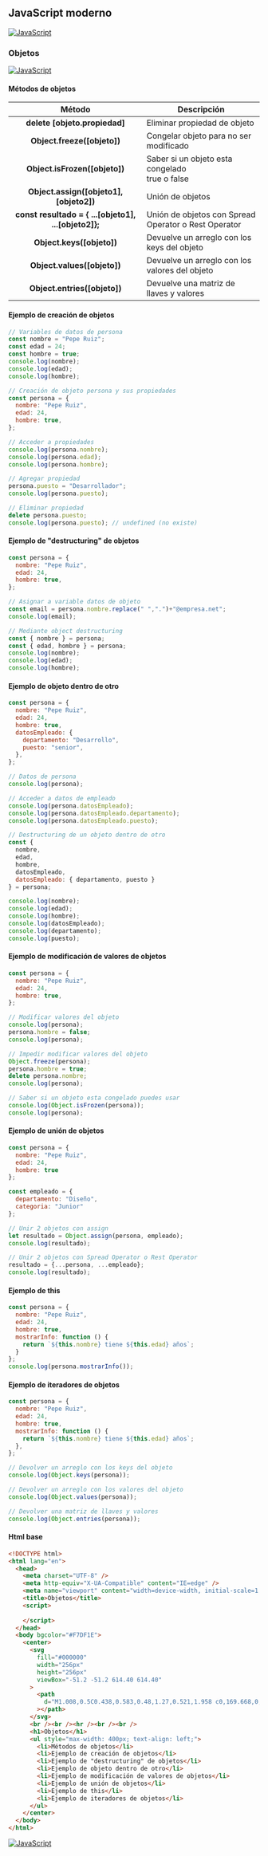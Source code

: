 ## JavaScript moderno
[![JavaScript](https://img.shields.io/badge/JavaScript-F7DF1E?style=for-the-badge&logo=javascript&logoColor=white&labelColor=101010)](https://github.com/Alberto-mt/JavaScript_JQuery/blob/main/JavaScript/Apuntes/index.md)

### Objetos
[![JavaScript](https://img.shields.io/badge/Objetos-c044b8?style=for-the-badge&logo=javascript&logoColor=white&labelColor=101010)](https://github.com/Alberto-mt/JavaScript_JQuery/blob/main/JavaScript/Apuntes/categories/Objetos.md)

#### Métodos de objetos
| Método  | Descripción  |
|:-:|---|
| **delete \[objeto.propiedad\]**  | Eliminar propiedad de objeto  |
| **Object.freeze(\[objeto\])**  | Congelar objeto para no ser modificado  |
| **Object.isFrozen(\[objeto\])**  | Saber si un objeto esta congelado<br>true o false  |
| **Object.assign(\[objeto1\], \[objeto2\])**  | Unión de objetos  |
| **const resultado = { ...\[objeto1\], ...\[objeto2\]};**  | Unión de objetos con Spread Operator o Rest Operator |
| **Object.keys(\[objeto\])**  | Devuelve un arreglo con los keys del objeto  |
| **Object.values(\[objeto\])**  | Devuelve un arreglo con los valores del objeto  |
| **Object.entries(\[objeto\])**  | Devuelve una matriz de llaves y valores  |

#### Ejemplo de creación de objetos
```js
// Variables de datos de persona
const nombre = "Pepe Ruiz";
const edad = 24;
const hombre = true;
console.log(nombre);
console.log(edad);
console.log(hombre);

// Creación de objeto persona y sus propiedades
const persona = {
  nombre: "Pepe Ruiz",
  edad: 24,
  hombre: true,
};

// Acceder a propiedades
console.log(persona.nombre);
console.log(persona.edad);
console.log(persona.hombre);

// Agregar propiedad
persona.puesto = "Desarrollador";
console.log(persona.puesto);

// Eliminar propiedad
delete persona.puesto;
console.log(persona.puesto); // undefined (no existe)
```

#### Ejemplo de "destructuring" de objetos
```js
const persona = {
  nombre: "Pepe Ruiz",
  edad: 24,
  hombre: true,
};

// Asignar a variable datos de objeto
const email = persona.nombre.replace(" ",".")+"@empresa.net";
console.log(email);

// Mediante object destructuring
const { nombre } = persona;
const { edad, hombre } = persona;
console.log(nombre);
console.log(edad);
console.log(hombre);
```
#### Ejemplo de objeto dentro de otro
```js
const persona = {
  nombre: "Pepe Ruiz",
  edad: 24,
  hombre: true,
  datosEmpleado: {
    departamento: "Desarrollo",
    puesto: "senior",
  },
};

// Datos de persona
console.log(persona);

// Acceder a datos de empleado
console.log(persona.datosEmpleado);
console.log(persona.datosEmpleado.departamento);
console.log(persona.datosEmpleado.puesto);

// Destructuring de un objeto dentro de otro
const {
  nombre,
  edad,
  hombre,
  datosEmpleado,
  datosEmpleado: { departamento, puesto }
} = persona;

console.log(nombre);
console.log(edad);
console.log(hombre);
console.log(datosEmpleado);
console.log(departamento);
console.log(puesto);
```
#### Ejemplo de modificación de valores de objetos
```js
const persona = {
  nombre: "Pepe Ruiz",
  edad: 24,
  hombre: true,
};

// Modificar valores del objeto
console.log(persona);
persona.hombre = false;
console.log(persona);

// Impedir modificar valores del objeto
Object.freeze(persona);
persona.hombre = true;
delete persona.nombre;
console.log(persona);

// Saber si un objeto esta congelado puedes usar
console.log(Object.isFrozen(persona));
console.log(persona);
```

#### Ejemplo de unión de objetos
```js
const persona = {
  nombre: "Pepe Ruiz",
  edad: 24,
  hombre: true
};

const empleado = {
  departamento: "Diseño",
  categoria: "Junior"
};

// Unir 2 objetos con assign
let resultado = Object.assign(persona, empleado);
console.log(resultado);

// Unir 2 objetos con Spread Operator o Rest Operator
resultado = {...persona, ...empleado};
console.log(resultado);
```
#### Ejemplo de this
```js
const persona = {
  nombre: "Pepe Ruiz",
  edad: 24,
  hombre: true,
  mostrarInfo: function () {
    return `${this.nombre} tiene ${this.edad} años`;
  }
};
console.log(persona.mostrarInfo());
```

#### Ejemplo de iteradores de objetos
```js
const persona = {
  nombre: "Pepe Ruiz",
  edad: 24,
  hombre: true,
  mostrarInfo: function () {
    return `${this.nombre} tiene ${this.edad} años`;
  },
};

// Devolver un arreglo con los keys del objeto
console.log(Object.keys(persona));

// Devolver un arreglo con los valores del objeto
console.log(Object.values(persona));

// Devolver una matriz de llaves y valores
console.log(Object.entries(persona));
```

#### Html base
```html
<!DOCTYPE html>
<html lang="en">
  <head>
    <meta charset="UTF-8" />
    <meta http-equiv="X-UA-Compatible" content="IE=edge" />
    <meta name="viewport" content="width=device-width, initial-scale=1.0" />
    <title>Objetos</title>
    <script>
      
    </script>
  </head>
  <body bgcolor="#F7DF1E">
    <center>
      <svg
        fill="#000000"
        width="256px"
        height="256px"
        viewBox="-51.2 -51.2 614.40 614.40"
      >
        <path
          d="M1.008,0.5C0.438,0.583,0.48,1.27,0.521,1.958 c0,169.668,0,339.31,0,508.974c169.364,1.135,340.808,0.162,510.979,0.486c0-170.309,0-340.61,0-510.918 C341.342,0.5,171.167,0.5,1.008,0.5z M259.893,452.167c-11.822,11.919-30.478,18.938-53.429,18.938 c-37.643,0-58.543-18.34-71.884-43.711c12.842-8.2,25.966-16.122,39.344-23.795c5.456,15.262,23.886,32.42,44.683,21.857 c13.183-6.699,11.661-27.01,11.661-49.054c0-45.773,0-98.578,0-139.872c-0.042-0.688-0.083-1.375,0.482-1.458 c15.707,0,31.413,0,47.116,0c0,36.788,0,78.402,0,117.529C277.866,395.199,280.91,430.988,259.893,452.167z M470.696,409.917 c-2.674,39.884-35.243,61.063-79.17,61.188c-43.062,0.124-70.624-19.013-87.433-48.567c12.085-8.317,25.778-15.017,38.375-22.822 c10.08,15.761,27.537,30.91,53.429,28.652c16.131-1.406,34.856-14.555,24.285-34.482c-5.127-9.66-17.516-14.567-28.656-19.425 c-35.352-15.424-76.828-29.571-72.861-84.992c1.327-18.514,9.852-31.525,20.889-40.796c11.311-9.5,26.46-15.867,46.629-16.511 c36.629-1.173,56.723,15.12,70.429,37.884c-11.664,8.891-24.514,16.608-37.401,24.281c-4.229-12.995-24.644-25.658-41.772-17.969 c-7.789,3.493-14.788,13.761-10.684,26.224c3.66,11.115,18.589,17.199,30.599,22.344 C433.706,340.486,474.331,355.693,470.696,409.917z"
        ></path>
      </svg>
      <br /><br /><hr /><br /><br />
      <h1>Objetos</h1>
      <ul style="max-width: 400px; text-align: left;">
        <li>Métodos de objetos</li>
        <li>Ejemplo de creación de objetos</li>
        <li>Ejemplo de "destructuring" de objetos</li>
        <li>Ejemplo de objeto dentro de otro</li>
        <li>Ejemplo de modificación de valores de objetos</li>
        <li>Ejemplo de unión de objetos</li>
        <li>Ejemplo de this</li>
        <li>Ejemplo de iteradores de objetos</li>
      </ul>
    </center>
  </body>
</html>
```

[![JavaScript](https://img.shields.io/badge/Objetos-c044b8?style=for-the-badge&label=&#9650;&logoColor=white&labelColor=101010)](https://github.com/Alberto-mt/JavaScript_JQuery/blob/main/JavaScript/Apuntes/categories/Objetos.md)
